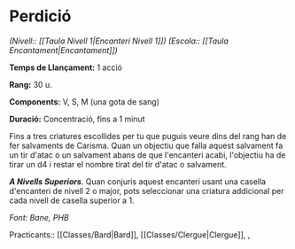 # Perdició

*(Nivell:: [[Taula Nivell 1|Encanteri Nivell 1]]) (Escola:: [[Taula Encantament|Encantament]])*

**Temps de Llançament:** 1 acció

**Rang:** 30 u.

**Components:** V, S, M (una gota de sang)

**Duració:** Concentració, fins a 1 minut

Fins a tres criatures escollides per tu que puguis veure dins del rang han de fer salvaments de Carisma. Quan un objectiu que falla aquest salvament fa un tir d'atac o un salvament abans de que l'encanteri acabi, l'objectiu ha de tirar un d4 i restar el nombre tirat del tir d'atac o salvament.

***A Nivells Superiors***. Quan conjuris aquest encanteri usant una casella d'encanteri de nivell 2 o major, pots seleccionar una criatura addicional per cada nivell de casella superior a 1.


*Font: Bane, PHB*



Practicants:: [[Classes/Bard|Bard]], [[Classes/Clergue|Clergue]], ,